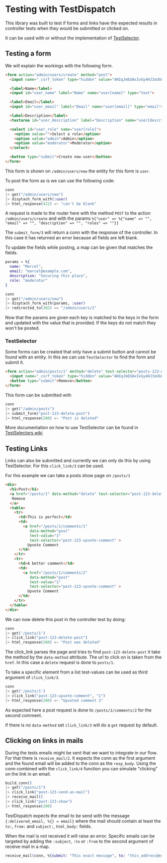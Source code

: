 # Testing with TestDispatch

This library was built to test if forms and links have the expected results in
controller tests when they would be submitted or clicked on.

It can be used with or without the implementation of
[TestSelector](https://github.com/defactosoftware/test_selector).

## Testing a form

We will explain the workings with the following form.

```html
<form action="admin/users/create" method="post">
  <input name="_csrf_token" type="hidden" value="AHIqJmEUAxIvGy4HJ3oUGCMjChsLYBZ-SGgy7W1HElh3PKLsffgXXQO6">

  <label>Name</label>
  <input id="user_name" label="Name" name="user[name]" type="text">

  <label>Email</label>
  <input id="user_email" label="Email" name="user[email]" type="email">

  <label>Description</label>
  <textarea id="user_description" label="Description" name="user[description]" type="textarea"></textarea>

  <select id="user_role" name="user[role]">
    <option value="">Select a role</option>
    <option value="admin">Admin</option>
    <option value="moderator">Moderator</option>
  </select>

  <button type="submit">Create new user</button>
</form>
```

This form is shown on `/admin/users/new` the entity for this form is `user`.

To post the form as is we can use the following code:

```elixir
conn
|> get("/admin/users/new")
|> disptach_form_with(:user)
|> html_response(422) =~ "can't be blank"
```

A request is made to the router here with the method `POST` to the action
`/admin/users/create` and with the params `%{"user" => %{"name" => "",
"email" => "", "description" => "", "roles" => ""}}`

The `submit_form/3` will return a conn with the response of the
controller. In this case it has returned an error because all fields are left
blank.

To update the fields while posting, a map can be given that matches the fields.

```elixir
params = %{
  name: "Marcel",
  email: "marcel@example.com",
  description: "Securing this place",
  role: "moderator"
}

conn
|> get("/admin/users/new")
|> disptach_form_with(params, :user)
|> redirected_to(302) == "/admin/users/2"
```

Now that the params are given each key is matched to the keys in the form and
updated with the value that is provided. If the keys do not match they won't be
posted.

### TestSelector

Some forms can be created that only have a submit button and cannot be found
with an entity. In this we can use `TestSelector` to find the form and submit
it.

```html
<form action="admin/posts/1" method="delete" test-selector="posts-123-delete-post">
  <input name="_csrf_token" type="hidden" value="AHIqJmEUAxIvGy4HJ3oUGCMjChsLYBZ-SGgy7W1HElh3PKLsffgXXQO6">
  <button type="submit">Remove</button>
</form>
```

This form can be submitted with

```elixir
conn
|> get("/admin/posts")
|> submit_form("post-123-delete-post")
|> html_response(200) =~ "Post is deleted"
```

More documentation on how to use TestSelector can be found in [TestSelectors wiki](
https://github.com/defactosoftware/test_selector/wiki/Usage-in-App)

## Testing Links

Links can also be submitted and currently we can only do this by using
TestSelector. For this `click_link/3` can be used.

For this example we can take a posts show page on `/posts/1`

```html
<div>
  <h1>Post</h1>
  <a href="/posts/1" data-method="delete" test-selector="post-123-delete-post">
   Remove
  </a>
  <table>
    <tr>
      <td>This is perfect</td>
      <td>
        <a href="/posts/1/comments/1"
           data-method="post"
           test-value="1"
           test-selector="post-123-upvote-comment" >
          Upvote Comment
      </td>
    </tr>
    <tr>
      <td>A better comment</td>
      <td>
        <a href="/posts/1/comments/2"
           data-method="post"
           test-value="1"
           test-selector="post-123-upvote-comment" >
          Upvote Comment
      </td>
    </tr>
  </table>
</div>
```

We can now delete this post in the controller test by doing:

```elixir
conn
|> get('/posts/1')
|> click_link("post-123-delete-post")
|> html_response(200) =~ "Post was deleted"
```

The click_link parses the page and tries to find `post-123-delete-post` it
take the method by the `data-method` attribute. The url to click on is taken
from the `href`. In this case a `delete` request is done to `posts/1`.

To take a specific element from a list test-values can be used as third argument
of `click_link/3`.

```elixir
conn
|> get('/posts/1')
|> click_link("post-123-upvote-comment", "1")
|> html_response(200) =~ "Upvoted comment 2"
```

As expected here a post request is done to `/posts/1/comments/2` for the second comment.

If there is no `data-method` set `click_link/3` will do a `get` request by
default.

## Clicking on links in mails

During the tests emails might be sent that we want to integrate in our flow. For
that there is `receive_mail/2`. It expects the conn as the first argument and
the found email will be added to the conn as the `resp_body`. Using the conn
combined with the `click_link/4` function you can simulate "clicking" on the
link in an email.

```elixir
build_conn()
|> get("/posts/1")
|> click_link("post-123-send-as-mail")
|> receive_mail()
|> click_link("post-123-show")
|> html_response(200)
```

TestDispatch expects the email to be send with the message
`{:delivered_email, %{} = email}` where the mail should contain at least
the `to:`, `from:` and `subject:`, `html_body:` fields.

When the mail is not received it will raise an error. Specific emails can be
targeted by adding the `:subject`, `:to` or `:from` to the second argument of
receive mail in a map.

```elixir
receive_mail(conn, %{submit: "This exact message", to: "this_address@exmaple.com"})
```
